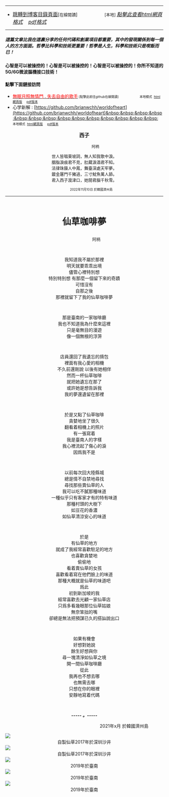 ****
- [<font size=3>跳轉到博客目錄頁面</font>](../../tableOfContent.md)[<font size=2>在線閱讀</font>]&nbsp;&nbsp; &nbsp; &nbsp; &nbsp; &nbsp; &nbsp; &nbsp; &nbsp; &nbsp;&nbsp; &nbsp;  <font size=2> [本地] </font><font size=3>[*_點擊此查看html網頁格式_*](../../tableOfContent.html)&nbsp; &nbsp; [*_pdf格式_*](../../tableOfContent.md.pdf)</font>
****

##### *_這篇文章比我在這裏分享的任何代碼和創業項目都重要，其中的發現關係到每一個人的方方面面。哲學比科學和技術更重要！哲學是人生，科學和技術只是喫飯而已！_*

#### 心智是可以被操控的！心智是可以被操控的！心智是可以被操控的！你所不知道的5G/6G微波腦機接口技術！ 

#### 點擊下面鏈接訪問
- [<font color=red>無眠月照無情門 . 失去自由的歌手</font>](https://github.com/brianwchh/worldofheart/blob/main/md_and_html/%E7%84%A1%E7%9C%A0%E6%9C%88%E7%85%A7%E7%84%A1%E6%83%85%E9%96%80.md)<font size=1> [點擊此前往github在線閱讀]</font> &nbsp;&nbsp;&nbsp;&nbsp;&nbsp;&nbsp;&nbsp;&nbsp;&nbsp;&nbsp;&nbsp;&nbsp;&nbsp;&nbsp;&nbsp; <font size=1>本地模式 &nbsp;[html網頁版](../../md_and_html/無眠月照無情門.html) &nbsp;&nbsp;&nbsp; [pdf版本](../../md_and_html/無眠月照無情門.md.pdf) </font>
- 心学新解 : [https://github.com/brianwchh/worldofheart](https://github.com/brianwchh/worldofheart)&nbsp;&nbsp;&nbsp;&nbsp;&nbsp;&nbsp;&nbsp;&nbsp;&nbsp;&nbsp;&nbsp;&nbsp;&nbsp;&nbsp;&nbsp; <font size=1>本地模式 &nbsp;[html網頁版](../../md_and_html/心學新解.html) &nbsp;&nbsp;&nbsp; [pdf版本](../../md_and_html/心學新解.md.pdf) </font>

<div align="center"> 

****<p align="center" style="font-size: 16px;">西子</p>****

<p align="center" style="font-size: 12px;">&nbsp;&nbsp;&nbsp;&nbsp;&nbsp;&nbsp;&nbsp;&nbsp;&nbsp;&nbsp;&nbsp;&nbsp;&nbsp;&nbsp;&nbsp;&nbsp;&nbsp;&nbsp;&nbsp;&nbsp; 阿柄</p>

<div style="font-size: 13px;" >

世人皆唱東坡詞，無人知我歌中淚。   
胭脂淚痕君不見，肚藏淚酒君不知。  
法律珠鍊人中鳳，舞臺深處天牢夢。  
鍍金屠門千豬過，三寸魷魚萬人舔。  
君入西子渡津口，她閱君腦千秋雪。  

</div>

<p style="font-size: 10px;"> &nbsp; &nbsp; &nbsp; &nbsp; &nbsp; &nbsp; &nbsp; &nbsp; 2022年11月10日 於韓國濟州島  </p>     

</div>


****

</br>

****<p align="center" style="font-size: 28px;">仙草咖啡夢</p>****

<p align="center" style="font-size: small;">&nbsp;&nbsp;&nbsp;&nbsp;&nbsp;&nbsp;&nbsp;&nbsp;&nbsp;&nbsp;&nbsp;&nbsp;&nbsp;&nbsp;&nbsp;&nbsp;&nbsp;&nbsp;&nbsp;&nbsp; 阿柄</p>




<div align="center"> <!-- div_1-->

  <p align="center"> 
    
</br>

我知道我不屬於那裡  
明天就要乖乖出境  
儘管心裡特別想  
特別特別想 有那麼一個留下來的奇蹟  
可惜沒有  
自那之後  
那裡就留下了我的仙草咖啡夢  
      
</br>

那是臺南的一家咖啡廳   
我也不知道我為什麼來這裡  
只是毫無目的漫遊  
像一個無根的浮蓱  
    
</br>

店員還回了我遺忘的揹包  
裡面有我心愛的相機  
不久前還剛說 以後有她相伴  
然而一杯仙草咖啡  
就把她遺忘在那了  
或許她是想告訴我  
我的夢還遺留在那裡  
    
</br>

於是又點了仙草咖啡  
貪婪地坐了很久  
翻看着相機上的照片  
有一張寫着  
我是臺南人的字樣  
我心裡流起了傷心的淚  
因爲我不是  
    
</br>

以前每次回大陸縣城  
總是情不自禁地尋找  
尋找那些賣仙草的人  
我可以吃不膩那種味道  
一種似乎只有客家才有的特有味道  
那種村頭的大樹下  
如豆花的香濃  
如仙草清涼安心的味道  
    
</br>

於是  
有仙草的地方  
就成了我經常喜歡駐足的地方  
也喜歡貪婪地  
偷偷地  
看着賣仙草的女孩  
喜歡看着寫在他們臉上的味道  
那種大概就是仙草的味道吧  
爲此  
初到新加坡的我  
經常喜歡去光顧一家仙草店  
只爲多看幾眼那位仙草姑娘  
無奈笨拙的嘴  
卻總是無法把預謀已久的搭訕說出口  
    
</br>

如果有機會  
好想對她說  
餘生好想與你  
尋一塊清淨如仙草之境  
開一間仙草咖啡廳  
從此  
我再也不想去哪  
也無需去哪  
只想在你的眼裡  
安靜地寫着代碼  
  



  </br>

  ***_-----&nbsp;。-----_***

 
  </p>



  <p align="right"> 2021年x月 於韓國濟州島 &nbsp;&nbsp;&nbsp;&nbsp;&nbsp;&nbsp;&nbsp;&nbsp;&nbsp;&nbsp;&nbsp; </p>  
  
</div> <!-- end of div_1-->


<!-- image area, flex to make it center,it may not work for github, for html and pdf rendering only -->
<div align="center" style="page-break-inside: avoid; margin-top:1px; margin-bottom:1px;"> <!-- pictureWrapper_div add this only to make the bendan github understand -->
  <div class="ImageWrapperFlex" >
   <div class="FlexSide"  ></div>
   <image class="FlexImage"   src='./images/燒仙草1.jpg'/>
   <div class="FlexSide" ></div>
  </div>
  <p align="center" style="margin:0px;"> 自製仙草2017年於深圳沙井 </p> 
</div> <!-- end pictureWrapper_div -->


<!-- image area, flex to make it center,it may not work for github, for html and pdf rendering only -->
<div align="center" style="page-break-inside: avoid; margin-top:1px; margin-bottom:1px;"> <!-- pictureWrapper_div add this only to make the bendan github understand -->
  <div class="ImageWrapperFlex" >
   <div class="FlexSide"  ></div>
   <image class="FlexImage"   src='./images/燒仙草2.jpg'/>
   <div class="FlexSide" ></div>
  </div>
  <p align="center" style="margin:0px;"> 自製仙草2017年於深圳沙井 </p> 
</div> <!-- end pictureWrapper_div -->

 <!-- image area, flex to make it center,it may not work for github, for html and pdf rendering only -->
<div align="center" style="page-break-inside: avoid; margin-top:1px; margin-bottom:1px;"> <!-- pictureWrapper_div add this only to make the bendan github understand -->
  <div class="ImageWrapperFlex" >
   <div class="FlexSide"  ></div>
   <image class="FlexImage"   src='./images/IMG_6216.JPG'/>
   <div class="FlexSide" ></div>
  </div>
  <p align="center" style="margin:0px;"> 2019年於臺南 </p> 
</div> <!-- end pictureWrapper_div -->

<!-- image area, flex to make it center,it may not work for github, for html and pdf rendering only -->
<div align="center" style="page-break-inside: avoid; margin-top:1px; margin-bottom:1px;"> <!-- pictureWrapper_div add this only to make the bendan github understand -->
  <div class="ImageWrapperFlex" >
   <div class="FlexSide"  ></div>
   <image class="FlexImage"   src='./images/IMG_6432.JPG'/>
   <div class="FlexSide" ></div>
  </div>
  <p align="center" style="margin:0px;"> 2019年於臺南 </p> 
</div> <!-- end pictureWrapper_div -->

<!-- image area, flex to make it center,it may not work for github, for html and pdf rendering only -->
<div align="center" style="page-break-inside: avoid; margin-top:1px; margin-bottom:1px;"> <!-- pictureWrapper_div add this only to make the bendan github understand -->
  <div class="ImageWrapperFlex" >
   <div class="FlexSide"  ></div>
   <image class="FlexImage"   src='./images/IMG_6230.JPG'/>
   <div class="FlexSide" ></div>
  </div>
  <p align="center" style="margin:0px;"> 2019年於臺南 </p> 
</div> <!-- end pictureWrapper_div -->

</br>
</br>
</br>



<div align="center" style="font-size:13px;">


</div>

</br>


<style>

.ImageWrapperFlex {
    display: flex; 
    flex-direction: row; 
    margin-top: 1px; 
    margin-bottom: 1px;

    width: 100% ;
}

.FlexSide {
    flex-basis: 0px ;
    flex:1;

}



/* large device screen 設置熒幕顯示圖片大小（電腦等大型屏幕）*/
@media only screen and (min-width: 600px) {

    .FlexImage {
        flex-basis: 600px ;
        flex:0;    
        height:auto; 
        max-width: 600px;
        min-width: 600px;
     
    }

}

 /* small device screen 設置熒幕顯示圖片大小（平板手機等屏幕）*/
@media only screen and (max-width: 600px) {
    
    .FlexImage {
        flex-basis: 600px ;
        flex:1;
        height:auto; 
     
    }

}

/* style for print !important 設置打印圖片大小*/
@media print {

    .FlexImage {
        flex-basis: 500px ;
        flex:0;    
        height:auto; 
        max-width: 500px;
        min-width: 500px;
     
    }
}


</style>


